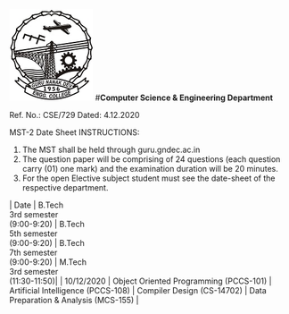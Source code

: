 ![Display picture](gnelogo.jpg)
#**Computer Science & Engineering Department**

Ref. No.: CSE/729                              Dated: 4.12.2020

MST-2 Date Sheet
INSTRUCTIONS:
1.	The MST shall be held through guru.gndec.ac.in
2.	The question paper will be comprising of 24 questions (each question carry (01) one mark) and the examination duration will be 20 minutes.
3.	For the open Elective subject student must see the date-sheet of the respective department.

| Date | B.Tech <br/>3rd semester<br/>(9:00-9:20) | B.Tech <br/>5th semester <br/>(9:00-9:20) | B.Tech <br/>7th semester <br/>(9:00-9:20) | M.Tech <br/>3rd semester <br/>(11:30-11:50)|
| 10/12/2020 |	Object Oriented Programming (PCCS-101) | Artificial Intelligence (PCCS-108) | Compiler Design (CS-14702) | Data Preparation & Analysis (MCS-155) |

